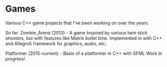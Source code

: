 Games
=====

Various C++ game projects that I've been 
working on over the years. 

So far:
Zombie_Arena (2013) - A game inspired by various twin stick shooters, but 
with features like Matrix bullet time. Implemented in with C++ and Allegro5 framework
for graphics, audio, etc.. 

Platformer (2015-current) - Basis of a platformer in C++ with SFML
Work in progress! 
